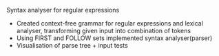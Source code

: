 Syntax analyser for regular expressions
- Created context-free grammar for regular expressions and lexical analyser, transforming given input into combination of tokens
- Using FIRST and FOLLOW sets implemented syntax analyser(parser)
- Visualisation of parse tree + input tests
